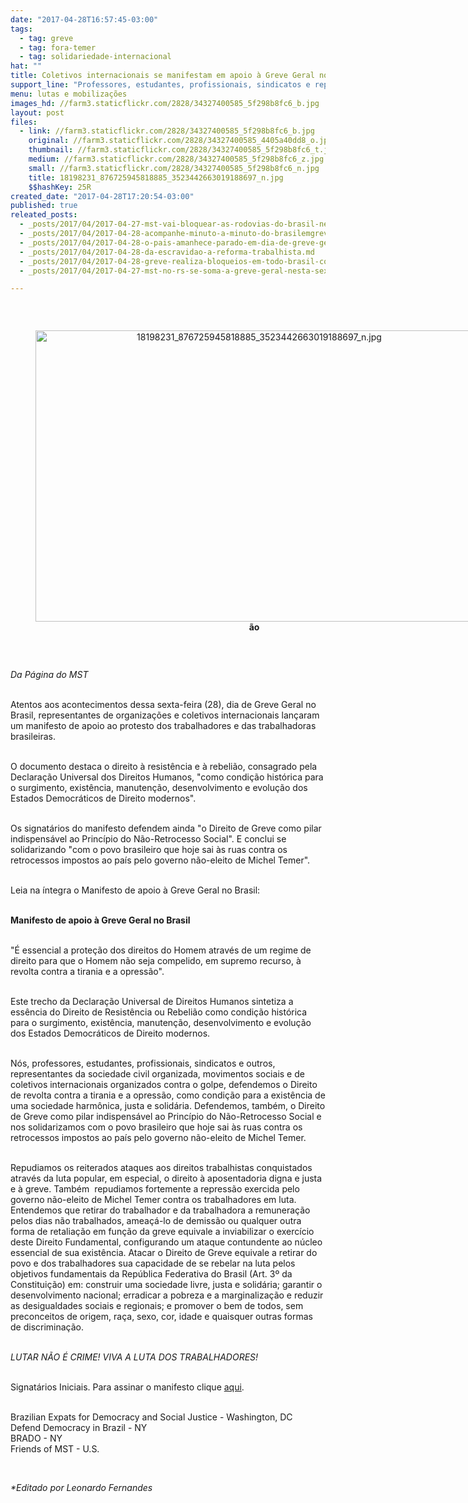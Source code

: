 ```yaml
---
date: "2017-04-28T16:57:45-03:00"
tags:
  - tag: greve
  - tag: fora-temer
  - tag: solidariedade-internacional
hat: ""
title: Coletivos internacionais se manifestam em apoio à Greve Geral no Brasil
support_line: "Professores, estudantes, profissionais, sindicatos e representantes de organizações e coletivos internacionais lançaram manifesto nesta sexta-feira (28)."
menu: lutas e mobilizações
images_hd: //farm3.staticflickr.com/2828/34327400585_5f298b8fc6_b.jpg
layout: post
files:
  - link: //farm3.staticflickr.com/2828/34327400585_5f298b8fc6_b.jpg
    original: //farm3.staticflickr.com/2828/34327400585_4405a40dd8_o.jpg
    thumbnail: //farm3.staticflickr.com/2828/34327400585_5f298b8fc6_t.jpg
    medium: //farm3.staticflickr.com/2828/34327400585_5f298b8fc6_z.jpg
    small: //farm3.staticflickr.com/2828/34327400585_5f298b8fc6_n.jpg
    title: 18198231_876725945818885_3523442663019188697_n.jpg
    $$hashKey: 25R
created_date: "2017-04-28T17:20:54-03:00"
published: true
releated_posts:
  - _posts/2017/04/2017-04-27-mst-vai-bloquear-as-rodovias-do-brasil-neste-dia-de-greve-geral.md
  - _posts/2017/04/2017-04-28-acompanhe-minuto-a-minuto-do-brasilemgreve.md
  - _posts/2017/04/2017-04-28-o-pais-amanhece-parado-em-dia-de-greve-geral.md
  - _posts/2017/04/2017-04-28-da-escravidao-a-reforma-trabalhista.md
  - _posts/2017/04/2017-04-28-greve-realiza-bloqueios-em-todo-brasil-contra-reformas-de-temer.md
  - _posts/2017/04/2017-04-27-mst-no-rs-se-soma-a-greve-geral-nesta-sexta-feira.md

---
```

<p>&nbsp;</p>

<div style="text-align:center">
<figure class="image" style="display:inline-block"><img alt="18198231_876725945818885_3523442663019188697_n.jpg" height="466" src="//farm3.staticflickr.com/2828/34327400585_5f298b8fc6_b.jpg" width="700" />
<figcaption><strong>&atilde;o</strong></figcaption>
</figure>
</div>

<p>&nbsp;</p>

<p><em>Da P&aacute;gina do MST</em></p>

<p><br />
<strong><span style="font-weight: normal">Atentos aos acontecimentos dessa sexta-feira (28), dia de Greve Geral no Brasil, representantes de organiza&ccedil;&otilde;es e coletivos internacionais lan&ccedil;aram um manifesto de apoio ao protesto dos trabalhadores e das trabalhadoras brasileiras. </span></strong></p>

<p><br />
<strong><span style="font-weight: normal">O documento destaca o direito &agrave; resist&ecirc;ncia e &agrave; rebeli&atilde;o, consagrado pela Declara&ccedil;&atilde;o Universal dos Direitos Humanos, </span></strong>&quot;como condi&ccedil;&atilde;o hist&oacute;rica para o surgimento, exist&ecirc;ncia, manuten&ccedil;&atilde;o, desenvolvimento e evolu&ccedil;&atilde;o dos Estados Democr&aacute;ticos de Direito modernos&quot;<strong><span style="font-weight: normal">. </span></strong></p>

<p><br />
<strong><span style="font-weight: normal">Os signat&aacute;rios do manifesto defendem ainda &quot;o Direito de Greve como pilar indispens&aacute;vel ao Princ&iacute;pio do N&atilde;o-Retrocesso Social&quot;. E conclui se solidarizando &quot;com o povo brasileiro que hoje sai &agrave;s ruas contra os retrocessos impostos ao pa&iacute;s pelo governo n&atilde;o-eleito de Michel Temer&quot;.</span></strong></p>

<p><br />
<strong><span style="font-weight: normal">Leia na &iacute;ntegra o Manifesto de apoio &agrave; Greve Geral no Brasil:</span></strong></p>

<p><br />
<strong>Manifesto de apoio &agrave; Greve Geral no Brasil</strong></p>

<p><br />
&quot;&Eacute; essencial a prote&ccedil;&atilde;o dos direitos do Homem atrav&eacute;s de um regime de direito para que o Homem n&atilde;o seja compelido, em supremo recurso, &agrave; revolta contra a tirania e a opress&atilde;o&quot;.</p>

<p><br />
Este trecho da Declara&ccedil;&atilde;o Universal de Direitos Humanos sintetiza a ess&ecirc;ncia do Direito de Resist&ecirc;ncia ou Rebeli&atilde;o como condi&ccedil;&atilde;o hist&oacute;rica para o surgimento, exist&ecirc;ncia, manuten&ccedil;&atilde;o, desenvolvimento e evolu&ccedil;&atilde;o dos Estados Democr&aacute;ticos de Direito modernos.</p>

<p><br />
N&oacute;s, professores, estudantes, profissionais, sindicatos e outros, representantes da sociedade civil organizada, movimentos sociais e de coletivos internacionais organizados contra o golpe, defendemos o Direito de revolta contra a tirania e a opress&atilde;o, como condi&ccedil;&atilde;o para a exist&ecirc;ncia de uma sociedade harm&ocirc;nica, justa e solid&aacute;ria. Defendemos, tamb&eacute;m, o Direito de Greve como pilar indispens&aacute;vel ao Princ&iacute;pio do N&atilde;o-Retrocesso Social e nos solidarizamos com o povo brasileiro que hoje sai &agrave;s ruas contra os retrocessos impostos ao pa&iacute;s pelo governo n&atilde;o-eleito de Michel Temer.</p>

<p><br />
Repudiamos os reiterados ataques aos direitos trabalhistas conquistados atrav&eacute;s da luta popular, em especial, o direito &agrave; aposentadoria digna e justa e &agrave; greve. Tamb&eacute;m&nbsp; repudiamos fortemente a repress&atilde;o exercida pelo governo n&atilde;o-eleito de Michel Temer contra os trabalhadores em luta. Entendemos que retirar do trabalhador e da trabalhadora a remunera&ccedil;&atilde;o pelos dias n&atilde;o trabalhados, amea&ccedil;&aacute;-lo de demiss&atilde;o ou qualquer outra forma de retalia&ccedil;&atilde;o em fun&ccedil;&atilde;o da greve equivale a inviabilizar o exerc&iacute;cio deste Direito Fundamental, configurando um ataque contundente ao n&uacute;cleo essencial de sua exist&ecirc;ncia. Atacar o Direito de Greve equivale a retirar do povo e dos trabalhadores sua capacidade de se rebelar na luta pelos objetivos fundamentais da Rep&uacute;blica Federativa do Brasil (Art. 3&ordm; da Constitui&ccedil;&atilde;o) em: construir uma sociedade livre, justa e solid&aacute;ria; garantir o desenvolvimento nacional; erradicar a pobreza e a marginaliza&ccedil;&atilde;o e reduzir as desigualdades sociais e regionais; e promover o bem de todos, sem preconceitos de origem, ra&ccedil;a, sexo, cor, idade e quaisquer outras formas de discrimina&ccedil;&atilde;o.</p>

<p><br />
<em>LUTAR N&Atilde;O &Eacute; CRIME! VIVA A LUTA DOS TRABALHADORES!</em></p>

<p><br />
Signat&aacute;rios Iniciais. Para assinar o manifesto clique <a href="https://docs.google.com/forms/d/e/1FAIpQLSfsusALvR0A_zAN9YFjB1vh0xnyv56568CPBG_mzDbRWsKyDA/viewform?c=0&amp;w=1">aqui</a>.&nbsp;</p>

<p><br />
Brazilian Expats for Democracy and Social Justice - Washington, DC<br />
Defend Democracy in Brazil - NY<br />
BRADO - NY<br />
Friends of MST - U.S.</p>

<p>&nbsp;</p>

<p><em>*Editado por Leonardo Fernandes</em></p>

<div class="webpki_lacunasoftware_com" id="webpki_lacunasoftware_com" style="display: none;">&nbsp;</div>
